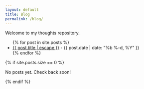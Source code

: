 ```yaml
---
layout: default
title: Blog
permalink: /blog/
---
```

Welcome to my thoughts repository.

<ul class="post-list">
  {% for post in site.posts %}
    <li>
      <a class="post-link" href="{{ post.url | relative_url }}">{{ post.title | escape }}</a>
      <span class="post-meta"> - {{ post.date | date: "%b %-d, %Y" }}</span>
    </li>
  {% endfor %}
</ul>

{% if site.posts.size == 0 %}
  <p>No posts yet. Check back soon!</p>
{% endif %}